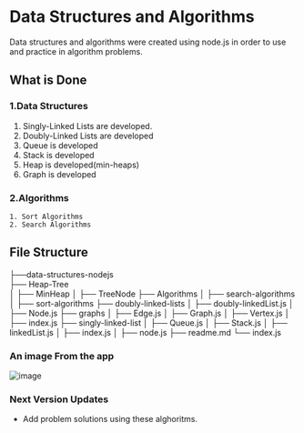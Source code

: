 # Data Structures and Algorithms
  Data structures and algorithms were created using node.js in order to use and practice in algorithm problems.

## What is Done
  ### 1.Data Structures
   1. Singly-Linked Lists are developed.
   2. Doubly-Linked Lists are developed
   3. Queue is developed
   4. Stack is developed
   5. Heap is developed(min-heaps)
   6. Graph is developed
  ### 2.Algorithms
    1. Sort Algorithms
    2. Search Algorithms
## File Structure
  ├──data-structures-nodejs  
├── Heap-Tree  
│   ├── MinHeap
│   ├── TreeNode
├── Algorithms
│   ├── search-algorithms
│   ├── sort-algorithms
├── doubly-linked-lists
│   ├── doubly-linkedList.js
│   ├── Node.js
├── graphs 
│   ├── Edge.js
│   ├── Graph.js
│   ├── Vertex.js
│   ├── index.js
├── singly-linked-list
│   ├── Queue.js
│   ├── Stack.js
│   ├── linkedList.js
│   ├── index.js
│   ├── node.js
├── readme.md
└── index.js

### An image From the app
  ![image](https://github.com/yssfklc/data-structures-nodejs/assets/121329421/8c5ead78-c971-4e94-8d36-42924b50d680)
### Next Version Updates
- Add problem solutions using these alghoritms.
